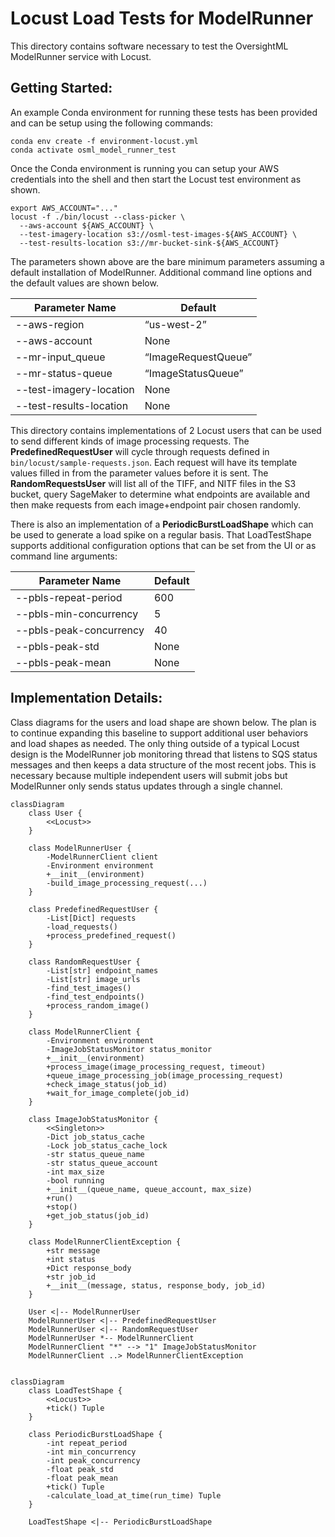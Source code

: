 
# Locust Load Tests for ModelRunner
This directory contains software necessary to test the OversightML ModelRunner service with Locust.

## Getting Started:
An example Conda environment for running these tests has been provided and can be setup using the following
commands:
```shell
conda env create -f environment-locust.yml
conda activate osml_model_runner_test
```

Once the Conda environment is running you can setup your AWS credentials into the shell and then start the
Locust test environment as shown.
```shell
export AWS_ACCOUNT="..."
locust -f ./bin/locust --class-picker \
  --aws-account ${AWS_ACCOUNT} \
  --test-imagery-location s3://osml-test-images-${AWS_ACCOUNT} \
  --test-results-location s3://mr-bucket-sink-${AWS_ACCOUNT}
```
The parameters shown above are the bare minimum parameters assuming a default installation of ModelRunner. Additional
command line options and the default values are shown below.

| Parameter Name	         | Default           |
|-------------------------|---------------------|
| --aws-region	           | “us-west-2”         |
| --aws-account	       | None                |
| --mr-input_queue	       | “ImageRequestQueue” |
| --mr-status-queue	   | “ImageStatusQueue”  |
| --test-imagery-location | None                |
| --test-results-location | None                |

This directory contains implementations of 2 Locust users that can be used to send different kinds of image processing
requests. The **PredefinedRequestUser** will cycle through requests defined in `bin/locust/sample-requests.json`.
Each request will have its template values filled in from the parameter values before it is sent. The
**RandomRequestsUser** will list all of the TIFF, and NITF files in the S3 bucket, query SageMaker to determine
what endpoints are available and then make requests from each image+endpoint pair chosen randomly.

There is also an implementation of a **PeriodicBurstLoadShape** which can be used to generate a load spike on a
regular basis. That LoadTestShape supports additional configuration options that can be set from the UI or
as command line arguments:

| Parameter Name	         | Default                                 |
|-------------------------|-------------------------------------------|
| --pbls-repeat-period    | 600                                       |
| --pbls-min-concurrency  | 5                                         |
| --pbls-peak-concurrency | 40                                        |
| --pbls-peak-std	       | None                                      |
| --pbls-peak-mean	       | None                                      |

## Implementation Details:

Class diagrams for the users and load shape are shown below. The plan is to continue expanding this baseline to
support additional user behaviors and load shapes as needed. The only thing outside of a typical Locust design
is the ModelRunner job monitoring thread that listens to SQS status messages and then keeps a data structure of
the most recent jobs. This is necessary because multiple independent users will submit jobs but ModelRunner only
sends status updates through a single channel.

```mermaid
classDiagram
    class User {
        <<Locust>>
    }

    class ModelRunnerUser {
        -ModelRunnerClient client
        -Environment environment
        +__init__(environment)
        -build_image_processing_request(...)
    }

    class PredefinedRequestUser {
        -List[Dict] requests
        -load_requests()
        +process_predefined_request()
    }

    class RandomRequestUser {
        -List[str] endpoint_names
        -List[str] image_urls
        -find_test_images()
        -find_test_endpoints()
        +process_random_image()
    }

    class ModelRunnerClient {
        -Environment environment
        -ImageJobStatusMonitor status_monitor
        +__init__(environment)
        +process_image(image_processing_request, timeout)
        +queue_image_processing_job(image_processing_request)
        +check_image_status(job_id)
        +wait_for_image_complete(job_id)
    }

    class ImageJobStatusMonitor {
        <<Singleton>>
        -Dict job_status_cache
        -Lock job_status_cache_lock
        -str status_queue_name
        -str status_queue_account
        -int max_size
        -bool running
        +__init__(queue_name, queue_account, max_size)
        +run()
        +stop()
        +get_job_status(job_id)
    }

    class ModelRunnerClientException {
        +str message
        +int status
        +Dict response_body
        +str job_id
        +__init__(message, status, response_body, job_id)
    }

    User <|-- ModelRunnerUser
    ModelRunnerUser <|-- PredefinedRequestUser
    ModelRunnerUser <|-- RandomRequestUser
    ModelRunnerUser *-- ModelRunnerClient
    ModelRunnerClient "*" --> "1" ImageJobStatusMonitor
    ModelRunnerClient ..> ModelRunnerClientException


```
```mermaid
classDiagram
    class LoadTestShape {
        <<Locust>>
        +tick() Tuple
    }

    class PeriodicBurstLoadShape {
        -int repeat_period
        -int min_concurrency
        -int peak_concurrency
        -float peak_std
        -float peak_mean
        +tick() Tuple
        -calculate_load_at_time(run_time) Tuple
    }

    LoadTestShape <|-- PeriodicBurstLoadShape
```
